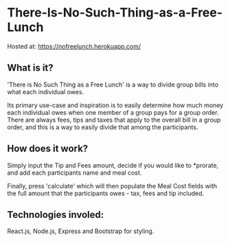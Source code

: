 # There-Is-No-Such-Thing-as-a-Free-Lunch

Hosted at:
https://nofreelunch.herokuapp.com/

## What is it?
'There is No Such Thing as a Free Lunch' is a way to divide group bills into what each individual owes.

Its primary use-case and inspiration is to easily determine how much money each individual owes when one member of a group pays for a group order. There are always fees, tips and taxes that apply to the overall bill in a group order, and this is a way to easily divide that among the participants.

## How does it work?
Simply input the Tip and Fees amount, decide if you would like to *prorate, and add each participants name and meal cost.

Finally, press 'calculate' which will then populate the Meal Cost fields with the full amount that the participants owes - tax, fees and tip included.

## Technologies involed:
React.js, Node.js, Express and Bootstrap for styling.
